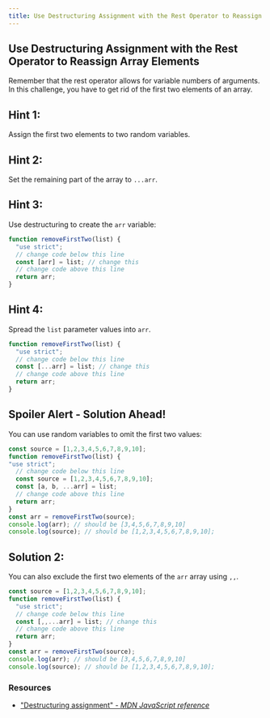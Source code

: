 ```yaml
---
title: Use Destructuring Assignment with the Rest Operator to Reassign Array Elements
---
```

## Use Destructuring Assignment with the Rest Operator to Reassign Array Elements

Remember that the rest operator allows for variable numbers of arguments. In this challenge, you have to get rid of the first two elements of an array.

## Hint 1: 

Assign the first two elements to two random variables.

## Hint 2:

Set the remaining part of the array to `...arr`.

## Hint 3:

Use destructuring to create the `arr` variable:

```javascript
function removeFirstTwo(list) {
  "use strict";
  // change code below this line
  const [arr] = list; // change this
  // change code above this line
  return arr;
}
```

## Hint 4:

Spread the `list` parameter values into `arr`.

```javascript
function removeFirstTwo(list) {
  "use strict";
  // change code below this line
  const [...arr] = list; // change this
  // change code above this line
  return arr;
}
```


## Spoiler Alert - Solution Ahead!
You can use random variables to omit the first two values:

```javascript
const source = [1,2,3,4,5,6,7,8,9,10];
function removeFirstTwo(list) {
"use strict";
  // change code below this line
  const source = [1,2,3,4,5,6,7,8,9,10];
  const [a, b, ...arr] = list; 
  // change code above this line
  return arr;
}
const arr = removeFirstTwo(source);
console.log(arr); // should be [3,4,5,6,7,8,9,10]
console.log(source); // should be [1,2,3,4,5,6,7,8,9,10];
```
## Solution 2:

You can also exclude the first two elements of the `arr` array using `,,`.

```javascript
const source = [1,2,3,4,5,6,7,8,9,10];
function removeFirstTwo(list) {
  "use strict";
  // change code below this line
  const [,,...arr] = list; // change this
  // change code above this line
  return arr;
}
const arr = removeFirstTwo(source);
console.log(arr); // should be [3,4,5,6,7,8,9,10]
console.log(source); // should be [1,2,3,4,5,6,7,8,9,10];
```

### Resources

- ["Destructuring assignment" - *MDN JavaScript reference*](https://developer.mozilla.org/en-US/docs/Web/JavaScript/Reference/Operators/Destructuring_assignment)
<!--stackedit_data:
eyJoaXN0b3J5IjpbLTE1NjY3NjAyNDYsLTI5MTU4MzE1OCwtMT
A1OTA0NjAxNSwtNzg0MjY0MTM2LC0zOTYzMTA2NzgsMTk0NzAx
OTUzNywxNjE1OTUyMTAxLDIxMTcxNzc5MDgsLTEyMDMxNTEyOT
ksLTk0ODc3NDU4MCwtODE5NTk4MDg1LDIyOTczNDY3MCwtMTEy
MzE5MTg2LDE5NzM0NzgxNTcsLTE4NTQ4NTkyNTMsNTE0NjMxND
A5LC0xNzQ4Njc5OTIzLDEwMTkzODI5MjUsLTk4OTgxOTY0Nywt
MTUzMTEwODMyOV19
-->